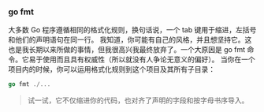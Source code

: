 ### go fmt
大多数 Go 程序遵循相同的格式化规则，换句话说，一个 tab 键用于缩进，左括号和他们的声明语句在同一行。
我知道，你可能有自己的风格，并且想坚持它。这也是我长期以来所做的事情，但我很高兴我最终放弃了。一个大原因是 go fmt 命令。它易于使用而且具有权威性（所以就没有人争论无意义的偏好）。
当你在一个项目内的时候，你可以运用格式化规则到这个项目及其所有子目录：

```go
go fmt ./...
```


> 试一试，它不仅缩进你的代码，也对齐了声明的字段和按字母书序导入。